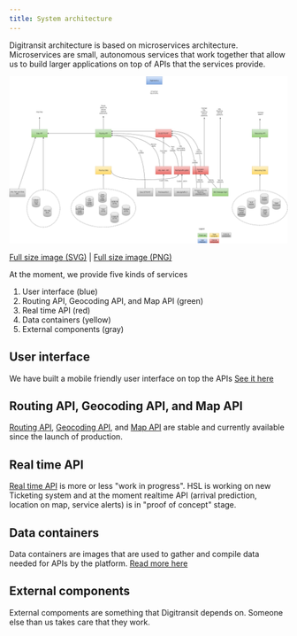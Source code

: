 ```yaml
---
title: System architecture
---
```


Digitransit architecture is based on microservices architecture. Microservices are small, autonomous services that
work together that allow us to build larger applications on top of APIs that the services provide.

![Architecture](./architecture.png)

[Full size image (SVG)](http://www.digitransit.fi/en/developers/architecture/architecture.svg) | [Full size image (PNG)](http://www.digitransit.fi/en/developers/architecture/architecture.png)

At the moment, we provide five kinds of services

1. User interface (blue)
2. Routing API, Geocoding API, and Map API (green)
3. Real time API (red)
4. Data containers (yellow)
5. External components (gray)

## User interface
We have built a mobile friendly user interface on top the APIs [See it here](../services-and-apis/5-digitransit-ui/)

## Routing API, Geocoding API, and Map API
[Routing API](../services-and-apis/1-routing-api/), [Geocoding API](../services-and-apis/2-geocoding-api/), and [Map API](../services-and-apis/3-map-api/)
are stable and currently available since the launch of production.

## Real time API
[Real time API](../services-and-apis/4-realtime-api/) is more or less "work in progress". HSL is working on new Ticketing system and at the moment realtime
API (arrival prediction, location on map, service alerts) is in "proof of concept" stage.

## Data containers
Data containers are images that are used to gather and compile data needed for APIs by the platform.
[Read more here](../services-and-apis/6-data-containers/)

## External components
External compoments are something that Digitransit depends on. Someone else than us takes care that they work.
